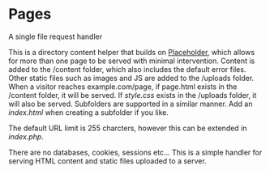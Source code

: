 # Pages
A single file request handler

This is a directory content helper that builds on [Placeholder](https://github.com/cypnk/Placeholder), which allows for more than one page to be served with minimal intervention. Content is added to the /content folder, which also includes the default error files. Other static files such as images and JS are added to the /uploads folder. When a visitor reaches example.com/page, if page.html exists in the /content folder, it will be served. If *style.css* exists in the /uploads folder, it will also be served. Subfolders are supported in a similar manner. Add an *index.html* when creating a subfolder if you like.

The default URL limit is 255 charcters, however this can be extended in *index.php*.

There are no databases, cookies, sessions etc... This is a simple handler for serving HTML content and static files uploaded to a server.
